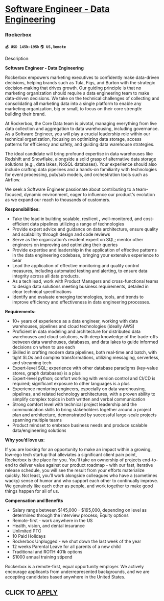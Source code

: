 # [Software Engineer - Data Engineering](https://www.remotewlb.com/apply/software-engineer-data-engineering-89090)  
### Rockerbox  
#### `💰 USD 145k~195k` `🌎 US,Remote`  

Description

**Software Engineer - Data Engineering**

Rockerbox empowers marketing executives to confidently make data-driven decisions, helping brands such as Tula, Figs, and Burton with the strategic decision-making that drives growth. Our guiding principle is that no marketing organization should require a data engineering team to make data-driven decisions. We take on the technical challenges of collecting and consolidating all marketing data into a single platform to enable any marketing organization, big or small, to focus on their core strength: building their brand.

At Rockerbox, the Core Data team is pivotal, managing everything from live data collection and aggregation to data warehousing, including governance. As a Software Engineer, you will play a crucial leadership role within our technical organization, focusing on optimizing data storage, access patterns for efficiency and safety, and guiding data warehouse strategies.

The ideal candidate will bring profound expertise in data warehouses like Redshift and Snowflake, alongside a solid grasp of alternative data storage solutions (e.g., data lakes, NoSQL databases). Your experience should also include crafting data pipelines and a hands-on familiarity with technologies for event processing, pub/sub models, and orchestration tools such as Airflow.

We seek a Software Engineer passionate about contributing to a team-focused, dynamic environment, eager to influence our product's evolution as we expand our reach to thousands of customers.

**Responsibilities:**

  * Take the lead in building scalable, resilient **,** well-monitored, and cost-efficient data pipelines utilizing a range of technologies
  * Provide expert advice and guidance on data architecture, ensure quality and scalability through design and code reviews
  * Serve as the organization’s resident expert on SQL; mentor other engineers on improving and optimizing their queries
  * Provide expertise and leadership in the application of effective patterns in the data engineering codebase, bringing your extensive experience to bear
  * Lead the application of effective monitoring and quality control measures, including automated testing and alerting, to ensure data integrity across all data products.
  * As a tech lead, work with Product Managers and cross-functional teams to design data solutions meeting business requirements, detailed in clear technical specifications
  * Identify and evaluate emerging technologies, tools, and trends to improve efficiency and effectiveness in data engineering processes.

**Requirements:**

  * 10+ years of experience as a data engineer, working with data warehouses, pipelines and cloud technologies (ideally AWS)
  * Proficient in data modeling and architecture for distributed data warehouses and cloud solutions, with deep knowledge of the trade-offs between data warehouses, databases, and data lakes to guide informed decisions on when to use each
  * Skilled in crafting modern data pipelines, both real-time and batch, with tight SLOs and complex transformations, utilizing messaging, serverless, and streaming tech
  * Expert-level SQL; experience with other database paradigms (key-value stores, graph databases) is a plus
  * Expert-level python; comfort working with version control and CI/CD is required; significant exposure to other languages is a plus
  * Experience mentoring engineers, especially on data warehousing, pipelines, and related technology architectures, with a proven ability to simplify complex topics in both written and verbal communication
  * Strong comfort level with technical project leadership and the communication skills to bring stakeholders together around a project plan and architecture, demonstrated by successful large-scale projects spanning multiple teams
  * Product mindset to embrace business needs and produce scalable data/engineering solutions

**Why you’d love us:**

If you are looking for an opportunity to make an impact within a growing, low-ego tech startup that alleviates a significant client pain point, Rockerbox is the place for you. You’ll take on ownership of projects end-to-end to deliver value against our product roadmap - with our fast, iterative release schedule, you will see the result from your efforts materialize quickly. Not least, you’ll work alongside colleagues who have a (sometimes wacky) sense of humor and who support each other to continually improve. We genuinely like each other as people, and work together to make good things happen for all of us.

**Compensation and Benefits**

  * Salary range between $145,000 - $195,000, depending on level as determined through the interview process; Equity options
  * Remote-first - work anywhere in the US
  * Health, vision, and dental insurance
  * Unlimited PTO
  * 10 Paid Holidays
  * Rockerbox Unplugged - we shut down the last week of the year
  * 12 weeks Parental Leave for all parents of a new child
  * Traditional and ROTH 401k options
  * $1000 annual training stipend

Rockerbox is a remote-first, equal opportunity employer. We actively encourage applicants from underrepresented backgrounds, and we are accepting candidates based anywhere in the United States.

  
## CLICK TO [APPLY](https://www.remotewlb.com/apply/software-engineer-data-engineering-89090)

